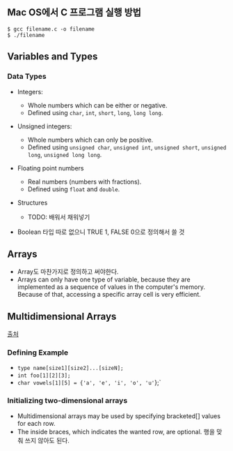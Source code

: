 ## Mac OS에서 C 프로그램 실행 방법
```
$ gcc filename.c -o filename
$ ./filename
```

## Variables and Types

### Data Types

* Integers: 
  - Whole numbers which can be either or negative. 
  - Defined using `char`, `int`, `short`, `long`, `long long`.

* Unsigned integers:
  - Whole numbers which can only be positive. 
  - Defined using `unsigned char`, `unsigned int`, `unsigned short`, `unsigned long`, `unsigned long long`.

* Floating point numbers
  - Real numbers (numbers with fractions).
  - Defined using `float` and `double`.

* Structures
  - TODO: 배워서 채워넣기

* Boolean 타입 따로 없으니 TRUE 1, FALSE 0으로 정의해서 쓸 것

## Arrays

- Array도 마찬가지로 정의하고 써야한다.
- Arrays can only have one type of variable, because they are implemented as a sequence of values in the computer's memory. Because of that, accessing a specific array cell is very efficient.

## Multidimensional Arrays

[출처](https://www.learn-c.org/en/Multidimensional_Arrays)
### Defining Example
- `type name[size1][size2]...[sizeN];`
- `int foo[1][2][3];`
- `char vowels[1][5] = {'a', 'e', 'i', 'o', 'u'`};`

### Initializing two-dimensional arrays

- Multidimensional arrays may be used by specifying bracketed[] values for each row.
- The inside braces, which indicates the wanted row, are optional. 행을 맞춰 쓰지 않아도 된다.

